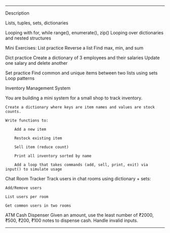 

-----------------------------------------------------------
Description

Lists, tuples, sets, dictionaries

Looping with for, while
range(), enumerate(), zip()
Looping over dictionaries and nested structures


<!-- ASSINGMENT (1) -->
Mini Exercises:
List practice
Reverse a list
Find max, min, and sum

<!-- ASSINGMENT (2) -->

Dict practice
Create a dictionary of 3 employees and their salaries
Update one salary and delete another

<!-- ASSINGMENT (3) -->

Set practice
Find common and unique items between two lists using sets
Loop patterns


<!-- ASSINGMENT (4) -->

Inventory Management System

You are building a mini system for a small shop to track inventory.

    Create a dictionary where keys are item names and values are stock counts.

    Write functions to:

        Add a new item

        Restock existing item

        Sell item (reduce count)

        Print all inventory sorted by name

        Add a loop that takes commands (add, sell, print, exit) via input() to simulate usage


<!-- ASSINGMENT (5) -->

Chat Room Tracker
Track users in chat rooms using dictionary + sets:

    Add/Remove users

    List users per room

    Get common users in two rooms

<!-- ASSINGMENT (6) -->

ATM Cash Dispenser
Given an amount, use the least number of ₹2000, ₹500, ₹200, ₹100 notes to dispense cash. Handle invalid inputs.

-----------------------------------------------------------